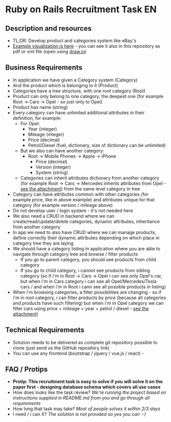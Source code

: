 # Ruby on Rails Recruitment Task EN

## Description and resources

* TL;DR: Develop product and categories system like eBay's
* [Example visualization is here](additional_informations.pdf) - you can see it also in this repository as pdf or xml file (open using [draw.io](https://www.draw.io/))

## Business Requirements

- In application we have given a Category system (Category)
- And the product which is belonging to it (Product)
- Categories have a tree structure, with one root category (Root)
- Product can only belong to one category, the deepest one (for example Root -> Cars -> Opel - so just only to Opel)
- Product has name (string)
- Every category can have unlimited additional attributes in their definition, for example:
	- For Opel:
		- Year (integer)
		- Mileage (integer)
		- Price (decimal)
		- Petrol/Diesel (fuel, dictionary, size of dictionary can be unlimited)
	- But we also can have another category:
		- Root -> Mobile Phones -> Apple -> iPhone
			- Price (decimal)
			- Version (integer)
			- System (string)
	- Categories can inherit attributes dictionary from another category (for example Root -> Cars -> Mercedes inherits attributes from Opel - [see the attachment](additional_informations.pdf)) from the same level category in tree
- Category can have attributes common with other categories (for example price, like in above example) and attributes unique for that category (for example version / mileage above)
- Do not develop user / login system - it's not needed here
- We also need a CRUD in backend where we can create/read/update/delete categories, dynamic attributes, inheritance from another category
- In app we need to also have CRUD where we can manage products, define correctly their dynamic attributes depending on which place in category tree they are laying
- We should have a category listing in application where you are able to navigate through category tree and browse / filter products
	- If you go to parent category, you should see products from child category
	- If you go to child category, i cannot see products from sibling category (so if i'm in Root -> Cars -> Opel i can see only Opel's car, but when i'm in Cars category i can see all Opel/Mercedes/Tesla cars / and when i'm in Root i cann see all possible products in listing)
- When i'm browsing categories, a filter possibilities are changing - so if i'm in root category, i can filter products by price (because all categories and products have such filtering) but when i'm in Opel category we can filter cars using price + mileage + year + petrol / diesel - [see the attachment](additional_informations.pdf))

## Technical Requirements

- Solution needs to be delivered as complete git repository possible to clone (just send us the GitHub repository link)
- You can use any frontend (bootstrap / jquery / vue.js / react) -

## FAQ / Protips

- **Protip: This recruitment task is easy to solve if you will solve it on the paper first - designing database schema which covers all use cases**
- How does looks like the task review? *We're running the project based on instructions supplied in README.md from you and go through all requirements*
- How long that task may take? *Most of people solves it within 2/3 days*
- I need / i can X? *The solution is not provided so yes you can :-)*
